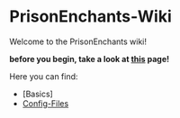 # PrisonEnchants-Wiki

Welcome to the PrisonEnchants wiki!

**before you begin, take a look at [this](https://github.com/Pulsih/PrisonEnchants-Wiki/wiki#important) page!**

Here you can find:
- [Basics]
- [Config-Files](https://github.com/Pulsih/PrisonEnchants-Wiki/wiki/Config-Files)
